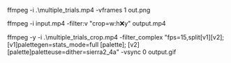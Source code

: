 ffmpeg -i .\multiple_trials.mp4 -vframes 1 out.png

ffmpeg -i input.mp4 -filter:v "crop=w:h:x:y" output.mp4

ffmpeg -y -i .\multiple_trials_crop.mp4 -filter_complex "fps=15,split[v1][v2]; [v1]palettegen=stats_mode=full [palette]; [v2][palette]paletteuse=dither=sierra2_4a" -vsync 0 output.gif